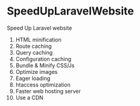 # SpeedUpLaravelWebsite
 Speed Up Laravel website
 
 <ol> <li>HTML minification</li> <li>Route caching</li> <li>Query caching</li> <li>Configuration caching</li> <li>Bundle &amp; Minify CSS/Js</li> <li>Optimize images</li> <li>Eager loading</li> <li>htaccess optimization</li> <li>Faster web hosting server</li> <li>Use a CDN</li> </ol>
